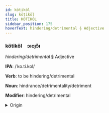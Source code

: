 ```yaml
---
id: kötiköl
slug: kötiköl
title: KÖTİKÖL
sidebar_position: 175
hoverText: hindering/detrimental § Adjective
---
```


### kötiköl&emsp;<span kind="abugida">ɔıcɟɔ͊ı</span>

*hindering/detrimental* **§** Adjective

**IPA**: /ˈko.ti.kol/

**Verb**: to be hindering/detrimental

**Noun**: hindrance/detrimentality/detriment

**Modifier**: hindering/detrimental

<details>
    <summary>Origin</summary>
    Bengali ক্ষতিকর khotikor [ˈkʰot̪ikɔɾ]<br/>
    <em>Indo-Iranian Language Family</em>
</details>